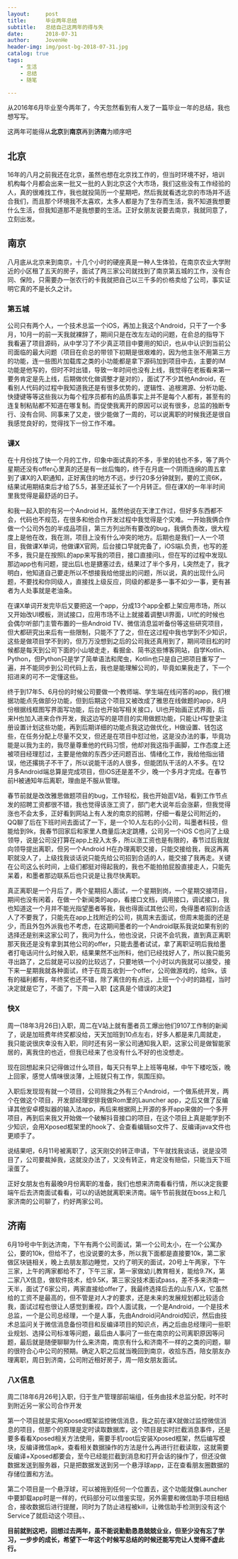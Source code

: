 ```yaml
---
layout:     post
title:      毕业两年总结
subtitle:   总结自己这两年的得与失
date:       2018-07-31
author:     JovenHe
header-img: img/post-bg-2018-07-31.jpg
catalog: true
tags:
    - 生活
    - 总结
    - 随笔
    
---
```


从2016年6月毕业至今两年了，今天忽然看到有人发了一篇毕业一年的总结，我也想写写。

这两年可能得从**北京**到**南京**再到**济南**为顺序吧

## 北京

16年的八月之前我还在北京，虽然也想在北京找工作的，但当时环境不好，培训机构每个月都会出来一批又一批的人到北京这个大市场，我们这些没有工作经验的人，真的很难找工作，我也就投简历一个星期吧，然后我就看透北京的市场并不适合我们，而且那个环境我不太喜欢，太多人都是为了生存而生活，我不知道我想要什么生活，但我知道那不是我想要的生活。正好女朋友说要去南京，我就同意了，立刻出发。

## 南京

八月底从北京来到南京，十几个小时的硬座真是一种人生体验，在南京农业大学附近的小区租了五天的房子，面试了两三家公司就找到了南京第五城的工作，没有合同、保险，只需要办一张农行的卡我就把自己以三千多的价格卖给了公司，事实证明它真的不是长久之计。

### 第五城

公司只有两个人，一个技术总监一个iOS，再加上我这个Android，只干了一个多月，10月一的前一天我就裸辞了，期间只是在改左左动的问题，在俞总的指导下我看遍了项目源码，从中学习了不少真正项目中要用的知识，也从中认识到当前公司面临的最大问题（项目在俞总的带领下初期是很艰难的，因为他主张不用第三方的功能，连一些图片加载库之类的小功能都是拿下源码加到项目中去，主要的IM功能是他写的，但时不时出错，导致一年时间也没有上线，我觉得在老板看来第一要务肯定是先上线，后期做优化做调整才是对的），面试了不少其他Android，在看别人代码的过程中我知道我还是有很多优势的，逻辑性、追根溯源、分析功能、快捷键等等这些我以为每个程序员都有的品质事实上并不是每个人都有，甚至有的连复制粘贴都不知道在哪复制。而促使我离开的原因可以说有很多，总监的独断专行、没有合同、同事来了又走，很少能做了一周的，可以说离职的时候我还是很自我感觉良好的，觉得找下一份工作不难。

### 课X

在十月份找了快一个月的工作，印象中面试真的不多，手里的钱也不多，等了两个星期还没有offer心里真的还是有一丝后悔的，终于在月底一个阴雨连绵的周五拿到了课X的入职通知，正好离住的地方不远，步行20多分钟就到，要的工资6K，结果试用期结束后才给了5.5，甚至还延长了一个月转正。但在课X的一年半时间里我觉得是最舒适的日子。

和我一起入职的有另一个Android H，虽然他说在天津工作过，但好多东西都不会，代码也不规范，在很多和他合作开发过程中我觉得是个灾难。一开始我俩合作做一个公司外包的半成品项目，第三方列出所有要改的bug，我俩负责改，很大程度上是他在改，我在测，项目上没有什么冲突的地方。后期也是我们一人一个项目，我做课X单词，他做课X官网，后台接口早就完备了，iOS端L负责，也写的差不多，我只是在按照L的app来写我的项目，接口直接问L，但在写的过程中发现L那边app也有问题，提出后L也是搪塞过去，结果过了半个多月，L突然走了，我才明白，他知道自己要走所以不想接我给他提出的问题，所以说，真的出现什么问题，不要找和你同级人，直接找上级反应，同级的都是多一事不如少一事，更有甚者为人处事就是老油条。

在课X单词开发完毕后又要把这一个app，分成13个app全都上架应用市场，所以又开始改UI模板，测试接口，应用市场不让上就接着调整UI界面，UI忙的时候也会偶尔听部门主管布置的一些Android TV、微信消息监听备份等这些研究项目，但大都研究出来后有一些限制，只能不了了之，但在这过程中我也学到不少知识，这些是做项目学不到的，但万万没想到之后的公司我还真用到了，期间项目松的时候都是每天到公司下面的小山坡走走，看掘金、简书这些博客网站，自学Kotlin、Python，但Python只是学了简单语法和爬虫，Kotlin也只是自己把项目重写了一遍，并不能同步到公司代码上去，我也是能理解公司的，毕竟如果我走了，下一个招进来的可不一定懂这些。

终于到17年5、6月份的时候公司要做一个教师端、学生端在线问答的app，我们根据功能点先做部分功能，但到后期这个项目又被改成了雅思在线做题的app，8月份根据线框图写界面写功能，后台也开始写相关接口，UI也开始画正式界面，后来H也加入进来合作开发，我这边写的是项目的实用做题功能，只能让H写登录注册设置计划这些功能，再到后期详细的功能点我这边做优化，H做设置、钱包这些，在任务分配上尽量不交叉，但还是在项目中怼过他，这是没办法的事，毕竟功能是以我为主的，我尽量尊重他的代码习惯，他却对我这指手画脚，工作态度上还被项目经理怼过，主要是他做的东西少还问题百出、情绪化工作，我给他指出错误，他还撂挑子不干了，所以说能干活的人很多，但能团队干活的人不多。在12月多Android端总算是完成项目，但iOS还是差不少，晚一个多月才完成。在春节前H被通知年后离职，理由是不服从管理。

春节前就是改改雅思做题项目的bug，工作轻松，我也开始逛V站，看到工作节点发的招聘工资都很不错，我也觉得该涨工资了，部门老大说年后会涨薪，但我觉得涨也不会太多，正好看到网站上有人发的南京的招聘，仔细一看是公司附近的，QQ聊了后在下班时间去面试了一下，是一个10人左右的小公司，叫墨者科技，但能给到9k，我春节回家后和家里人商量后决定跳槽，公司另一个iOS C也问了上级领导，说是公司没打算在app上投入太多，所以涨工资也是有限的，春节过后我就向领导提出离职，但另一个Android H在办理离职交接，只能交接给我，我这再离职就没人了，上级找我谈话说只能先给公司招到合适的人，能交接了我再走。关键在公司这么长时间，上级们都挺对得起我的，我也不能拍拍屁股直接走人，只能先呆着，和墨者那边联系后也只说是让我尽快离职。

真正离职是一个月后了，两个星期招人面试，一个星期到岗，一个星期交接项目，期间也没有闲着，在做一个新闻类的app，看接口文档，调用接口，调试接口，我也知道这一个月并不能光指望墨者等我，我也得面试其他公司，免得墨者招到合适人了不要我了，只能先在app上找附近的公司，挑周末去面试，但周末能面的还是少，而且外包外派我也不考虑，在这期间墨者的一个Android联系我说如果有别的选择还是别来这家公司了，我问为什么，他也没说，只说不会坑我，直到真正离职那天我还是没有拿到其他公司的offer，只能去墨者试试，拿了离职证明后我给墨者打电话问什么时候入职，结果果然不出所料，他们已经找好人了，所以我只能另寻出路了，之后就是可以投的比较远了，只要地铁一个小时以内我就可以接受，接下来一星期我就各种面试，终于在周五收到一个offer，公司做游戏的，给9k，该有的福利都有，年终奖也还不错，除了离住的有点远，上班一个小时的路程，当时决定就是它了，不面了，下周一入职【这真是个错误的决定】

### 快X

周一(18年3月26日)入职，周二在V站上就有墨者员工爆出他们9107工作制的新闻了，说是加班费年终奖都没给，天天加班到10点左右，好多人都是来几周就走，我只能说很庆幸没有入职，同时还有另一家公司通知我入职，这家公司是做智能家居的，离我住的也近，但我已经来了也没有什么不好的也没想走。

现在回想起来只记得做过什么项目，每天只有早上上班等电梯，中午下楼吃饭，晚上回家，感觉人情味很淡薄，上班就只有工作，氛围压抑。

入职后发现现有就一个项目，公司除我之外有三个Android，一个做系统开发，两个在做这个项目，开发部经理安排我做Rom里的Launcher app，之后又做了反编译其他安卓模拟器的输入法app，再后来根据网上开源的多开app来做的一个多开项目，再到后来我又开始做一个破解抖音接口的项目，在这个项目上真是能学到不少知识，会用Xposed框架里的hook了、会查看编辑so文件了、反编译java文件也更顺手了。

说结果吧，6月11号被离职了，这天刚交的转正申请，下午就找我谈话，说是没项目了，公司要裁掉我，这就没办法了，又没有转正，肯定没有赔偿，只能当天下班滚蛋了。

正好女朋友也有最晚9月份离职的准备，我们也想来济南看看行情，所以决定我要端午后去济南面试看看，可以的话她就离职来济南。端午节前我就在boss上和几家济南的公司聊了，约好两家公司。

## 济南

6月19号中午到达济南，下午有两个公司面试，第一个公司太小，在一个公寓办公，要的10k，但给不了，也没说要的太多，所以我下面都是直接要10k，第二家做区块链相关，晚上去朋友那边睡觉，又约了明天的面试，20号上午两家，下午三家，上午的两家都给不了，下午三家，第一家做幼儿教育相关，能给9.7K，第二家八X信息，做软件技术，给9.5K，第三家没技术面试pass，差不多来济南一天半，面试了6家公司，两家直接给offer了，我最终选择后去的山东八X，它虽然给的工资不是最高的，但不管是对人才的要求，还是未来的发展规划都比较适合我，面试过程也很让人感觉到重视，四个人面试我，一个是Android，一个是技术总监，一个是公司总经理，一个是人事，先由Android问Android知识，然后由技术总监问关于微信消息备份项目和反编译项目的知识点，再之后由总经理问一些职业规划、选择公司标准等问题，最后由人事问了一些在南京的公司离职原因等问题，最后就是随便聊聊为什么来济南，南京有什么和济南不一样的之类的问题，聊的很符合心中公司的预期。确定入职之后就当晚回到南京，收拾东西，陪女朋友办理离职，周日到济南，公司附近租好房子，周一陪女朋友面试。

### 八X信息

周二[18年6月26号]入职，归于生产管理部前端组，任务由技术总监分配，时不时到附近另一家公司合作开发

第一个项目就是实用Xposed框架监控微信消息，我之前在课X就做过监控微信消息的项目，但那个的原理是定时读取数据库，这个项目是实时拦截消息事件，还是要多看看Xposed相关方法使用，需要手机root后安装Xposed框架，然后编写模块，反编译微信apk，查看相关数据操作的方法是什么再进行拦截读取，这就需要反编译+Xposed都要会，至今已经能拦截到消息和打开会话的操作了，但还没做数据发送到服务器，只是把数据发送到另一个悬浮球app，正在查看朋友圈数据的存储位置和方法。

第二个项目是一个悬浮球，可以被拖到任何一个位置去，这个功能就像Launcher中要卸载app时是一样的，代码部分可以借鉴实现，另外需要和微信助手项目相结合，接收数据后进行提醒，同时为了防止进程被kill，让微信助手检测到没有这个Service了就启动这个项目。、

**目前就到这吧，回想过去两年，虽不能说勤勤恳恳兢兢业业，但至少没有忘了学习，一步步的成长，希望下一年这个时候写总结的时候还能写完让人觉得不虚此行。**
